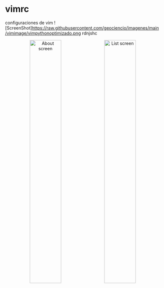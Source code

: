 # vimrc
configuraciones de vim
![ScreenShot]https://raw.githubusercontent.com/geociencio/imagenes/main/vimimage/vimpythonoptimizado.png
rdnjshc
<div align="center"> 
     <img width="45%" src="geociencio/imagenes/main/vimimage/vimpythonoptimizado.png" alt="About screen" title="About screen"</img> 
     <img height="0" width="8px"> 
     <img width="45%" src="screen-shots/list.PNG" alt="List screen" title="List screen"></img> 
</div> 
